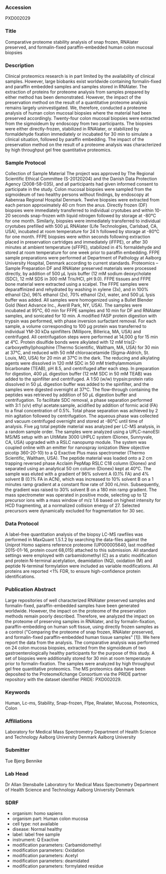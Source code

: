### Accession
PXD002029

### Title
Comparative proteome stability analysis of snap frozen, RNAlater preserved, and formalin-fixed paraffin-embedded human colon mucosal biopsies

### Description
Clinical proteomics research is in part limited by the availability of clinical samples. However, large biobanks exist worldwide containing formalin-fixed and paraffin embedded samples and samples stored in RNAlater. The extraction of proteins for proteome analysis from samples prepared by either method has been demonstrated. However, the impact of the preservation method on the result of a quantitative proteome analysis remains largely uninvestigated. We, therefore, conducted a proteome analysis of human colon mucosal biopsies where the material had been preserved accordingly. Twenty-four colon mucosal biopsies were extracted from the sigmoideum by endoscopy from two participants. The biopsies were either directly-frozen, stabilized in RNAlater, or stabilized by formaldehyde fixation immediately or incubated for 30 min to simulate a clinical situation, followed by paraffin embedding. The impact of the preservation method on the result of a proteome analysis was characterized by high throughput gel free quantitative proteomics.

### Sample Protocol
Collection of Sample Material The project was approved by The Regional Scientific Ethical Committee (S-20120204) and the Danish Data Protection Agency (2008-58-035), and all participants had given informed consent to participate in the study. Colon mucosal biopsies were sampled from the sigmoideum of two healthy persons without findings, by endoscopy at Aabenraa Regional Hospital Denmark. Twelve biopsies were extracted from each person approximately 40 cm from the anus. Directly frozen (DF) biopsies were immediately transferred to individual cryotubes and within 10-20 seconds snap-frozen with liquid nitrogen followed by storage at -80°C for one month. Similarly, biopsies were immediately transferred to individual cryotubes prefilled with 500 µL RNAlater (Life Technologies, Carlsbad, CA, USA), incubated at room temperature for 24 h followed by storage at -80°C for one month. FFPE biopsies were within seconds following extraction placed in preservation cartridges and immediately (iFFPE), or after 30 minutes at ambient temperature (sFFPE), stabilized in 4% formaldehyde and stored at room temperature for one week prior to paraffin embedding. FFPE sample preparations were performed at Department of Pathology at Aalborg University Hospital, Denmark according to current standards.  Proteomics – Sample Preparation DF and RNAlater preserved materials were processed directly, by addition of 500 µL lysis buffer (12 mM sodium deoxycholate (SDC), 12 mM SDS in 300 mM Tris/HCl, pH 9.0). FFPE tissues and FFPE bone material were extracted using a scalpel. The FFPE samples were deparaffinized and rehydrated by washing in xylene (3x), and in 100% ethanol (2x), 96% ethanol (2x), 70% ethanol (2x), water, and 500 µL lysis buffer was added. All samples were homogenized using a Bullet Blender Gold (Next Advance Inc., Averill Park, NY, USA). The samples were incubated at 95°C, 60 min for FFPE samples and 10 min for DF and RNAlater samples, and sonicated for 10 min. A modified FASP protein digestion with trypsin was performed, with phase inversion surfactant removal. For each sample, a volume corresponding to 100 µg protein was transferred to individual YM-30 kDa spinfilters (Millipore, Billerica, MA, USA) and centrifuged. All centrifugation steps were performed at 14,000 g for 15 min at 4°C. Protein disulfide bonds were alkylated with 12 mM tris(2-carboxyethyl)phosphine (Thermo Scientific, Waltham, MA, USA) for 30 min at 37°C, and reduced with 50 mM chloroacetamide (Sigma-Aldrich, St. Louis, MO, USA) for 20 min at 37°C in the dark. The reducing and alkylating agents were dissolved in 120 mM SDC in 50 mM triethylammonium bicarbonate (TEAB), pH 8.5, and centrifuged after each step. In preparation for digestion, 400 µL digestion buffer (12 mM SDC in 50 mM TEAB) was added to the spinfilter and centrifuged. A 1:50 (w/w) trypsin:protein ratio dissolved in 50 µL digestion buffer was added to the spinfilter, and the samples were digested overnight at 37°C. The flow-through containing the peptides was retrieved by addition of 50 µL digestion buffer and centrifugation. To facilitate SDC removal, a phase separation performed with 3:1 (v/v) ethyl acetate:sample, acidified by addition of formic acid (FA) to a final concentration of 0.5%. Total phase separation was achieved by 2 min agitation followed by centrifugation. The aqueous phase was collected and vacuum centrifuged overnight and stored at -80°C until time of analysis. Five µg total peptide material was analyzed per LC-MS analysis, in a random sample order. The samples were analyzed using a UPLC-nanoESI MS/MS setup with an UltiMate 3000 UHPLC system (Dionex, Sunnyvale, CA, USA) upgraded with a RSLC nanopump module. The system was coupled online with an emitter for nanospray ionization (New objective picotip 360-20-10) to a Q Exactive Plus mass spectrometer (Thermo Scientific, Waltham, USA). The peptide material was loaded onto a 2 cm trapping reversed phase Acclaim PepMap RSLC C18 column (Dionex) and separated using an analytical 50 cm column (Dionex) kept at 40°C. The sample was eluted with a gradient of 96% solvent A (0.1% FA) and 4% solvent B (0.1% FA in ACN), which was increased to 10% solvent B on a 1 minutes ramp gradient at a constant flow rate of 300 nL/min. Subsequently, the gradient was raised to 30% solvent B on a 180 min ramp gradient. The mass spectrometer was operated in positive mode, selecting up to 12 precursor ions with a mass window of m/z 1.6 based on highest intensity for HCD fragmenting, at a normalized collision energy of 27. Selected precursors were dynamically excluded for fragmentation for 30 sec.

### Data Protocol
A label-free quantitation analysis of the biopsy LC-MS rawfiles was performed in MaxQuant 1.5.1.2 by searching the data-files against the Uniprot Homo sapiens reference proteome (UP000005640, last modified 2015-01-16, protein count 68,015) attached to this submission. All standard settings were employed with carbamidomethyl (C) as a static modification and protein N-terminal acetylation, deamidation (NQ), oxidation (M) and peptide N-terminal formylation were included as variable modifications. All proteins are reported <1% FDR, to ensure high-confidence protein identifications.

### Publication Abstract
Large repositories of well characterized RNAlater preserved samples and formalin-fixed, paraffin-embedded samples have been generated worldwide. However, the impact on the proteome of the preservation methods remain poorly described. Therefore, we analyzed the impact on the proteome of preserving samples in RNAlater, and by formalin-fixation, paraffin-embedding on human soft tissue, using directly frozen samples as a control ("Comparing the proteome of snap frozen, RNAlater preserved, and formalin-fixed paraffin-embedded human tissue samples" [1]). We here report the data from the analysis. The comparative analysis was performed on 24 colon mucosa biopsies, extracted from the sigmoideum of two gastroenterologically healthy participants for the purpose of this study. A set of biopsies were additionally stored for 30&#xa0;min at room temperature prior to formalin-fixation. The samples were analyzed by high throughput gel free quantitative proteomics. The MS proteomics data have been deposited to the ProteomeXchange Consortium via the PRIDE partner repository with the dataset identifier PRIDE: PXD002029.

### Keywords
Human, Lc-ms, Stability, Snap-frozen, Ffpe, Rnalater, Mucosa, Proteomics, Colon

### Affiliations
Laboratory for Medical Mass Spectrometry Department of Health Science and Technology Aalborg University Denmark
Aalborg University

### Submitter
Tue Bjerg Bennike

### Lab Head
Dr Allan Stensballe
Laboratory for Medical Mass Spectrometry Department of Health Science and Technology Aalborg University Denmark


### SDRF
- organism: homo sapiens
- organism part: Human colon mucosa
- cell type: not available
- disease: Normal healthy
- label: label free sample
- instrument: Q Exactive
- modification parameters: Carbamidomethyl
- modification parameters: Oxidation
- modification parameters: Acetyl
- modification parameters: deamidated
- modification parameters: formylated residue

